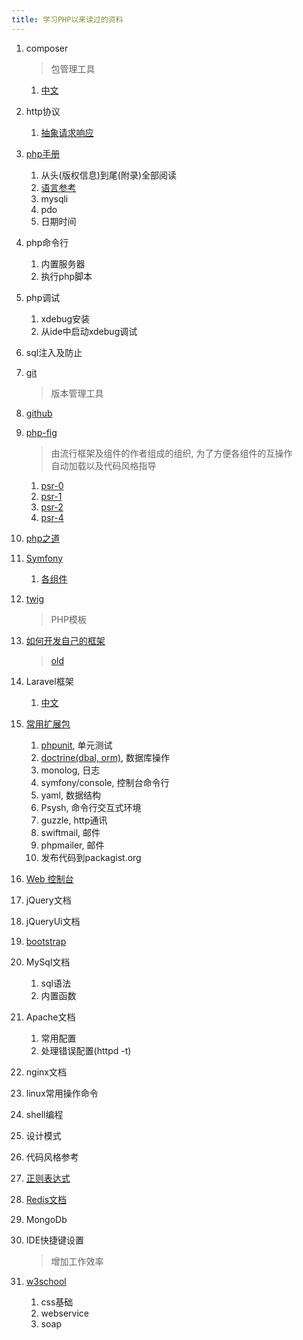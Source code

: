 ```yaml
---
title: 学习PHP以来读过的资料
---
```



1. composer

    > 包管理工具

    1. [中文](http://www.phpcomposer.com/)

1. http协议
    1. [抽象请求响应](http://symfony.com/doc/current/book/http_fundamentals.html)

1. [php手册](http://php.net/manual/zh/)
    1. 从头(版权信息)到尾(附录)全部阅读  
    1. [语言参考](http://php.net/manual/zh/langref.php)
    1. mysqli
    1. pdo
    1. 日期时间

1. php命令行
    1. 内置服务器
    1. 执行php脚本

1. php调试
    1. xdebug安装
    1. 从ide中启动xdebug调试

1. sql注入及防止

1. [git](https://git-scm.com/book/zh/v2)

    > 版本管理工具

1. [github](https://github.com/)

1. [php-fig](http://www.php-fig.org/)

    > 由流行框架及组件的作者组成的组织, 为了方便各组件的互操作  
    > 自动加载以及代码风格指导

    1. [psr-0](http://www.php-fig.org/psr/psr-0/)
    1. [psr-1](http://www.php-fig.org/psr/psr-1/)
    1. [psr-2](http://www.php-fig.org/psr/psr-2/)
    1. [psr-4](http://www.php-fig.org/psr/psr-4/)


1. [php之道](http://laravel-china.github.io/php-the-right-way/)

1. [Symfony](http://symfony.com/doc/current/book/index.html)
    1. [各组件](http://symfony.com/doc/current/components/index.html)

1. [twig](http://twig.sensiolabs.org/)

    > PHP模板

1. [如何开发自己的框架](http://symfony.com/doc/current/create_framework/index.html)

    > [old](http://fabien.potencier.org/create-your-own-framework-series-update.html)

1. Laravel框架
    1. [中文](http://www.golaravel.com/laravel/docs/5.1/)

1. [常用扩展包](https://packagist.org/)
    1. [phpunit](https://phpunit.de/), 单元测试
    1. [doctrine(dbal, orm)](http://www.doctrine-project.org/projects.html), 数据库操作
    1. monolog, 日志
    1. symfony/console, 控制台命令行
    1. yaml, 数据结构
    1. Psysh, 命令行交互式环境
    1. guzzle, http通讯
    1. swiftmail, 邮件
    1. phpmailer, 邮件
    1. 发布代码到packagist.org

1. [Web 控制台](https://developer.mozilla.org/zh-CN/docs/Tools/Web_Console)

1. jQuery文档

1. jQueryUi文档

1. [bootstrap](http://www.bootcss.com/)

1. MySql文档
    1. sql语法
    1. 内置函数

1. Apache文档
    1. 常用配置
    1. 处理错误配置(httpd -t)

1. nginx文档

1. linux常用操作命令

1. shell编程

1. 设计模式

1. 代码风格参考

1. [正则表达式](http://php.net/manual/zh/pcre.pattern.php)

1. [Redis文档](http://doc.redisfans.com/)

1. MongoDb

1. IDE快捷键设置

    > 增加工作效率

1. [w3school](http://www.w3school.com.cn/)
    1. css基础
    1. webservice
    1. soap
